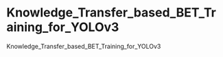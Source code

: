 # Knowledge_Transfer_based_BET_Training_for_YOLOv3
Knowledge_Transfer_based_BET_Training_for_YOLOv3

